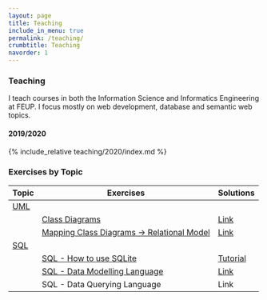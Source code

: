 ```yaml
---
layout: page
title: Teaching
include_in_menu: true
permalink: /teaching/
crumbtitle: Teaching
navorder: 1
---
```


### Teaching

I teach courses in both the Information Science and Informatics Engineering at FEUP. I focus mostly on web development, database and semantic web topics.

#### 2019/2020

{% include_relative teaching/2020/index.md %}



### Exercises by Topic



| **Topic**  | Exercises                                                    | Solutions                                                 |
| ---------- | ------------------------------------------------------------ | --------------------------------------------------------- |
| <u>UML</u> |                                                              |                                                           |
|            | [Class Diagrams](/teaching/exercises/uml/class/)             | [Link](/teaching/solutions/uml/class/)                    |
|            | [Mapping Class Diagrams &rarr; Relational Model](/teaching/exercises/uml/conversion_to_relational/) | [Link](/teaching/solutions/uml/conversion_to_relational/) |
| <u>SQL</u> |                                                              |                                                           |
|            | [SQL - How to use SQLite](/teaching/exercises/sql/sqlite/)                     | [Tutorial](/teaching/exercises/sql/sqlite/)               |
|            | [SQL - Data Modelling Language](/teaching/solutions/uml/conversion_to_relational/)                                | [Link](/teaching/solutions/sql/ddl)                                                      |
|            | SQL - Data Querying Language                                 | Link                                                      |




